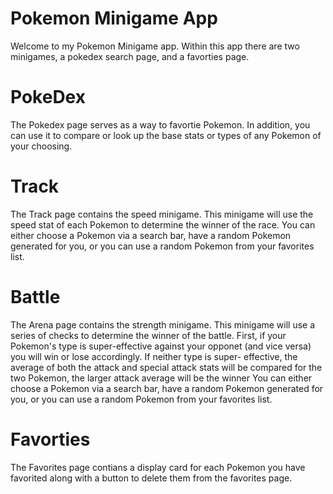 # Pokemon Minigame App

Welcome to my Pokemon Minigame app. Within this app there are two minigames, a pokedex search page, and a favorties page.

# PokeDex

The Pokedex page serves as a way to favortie Pokemon. In addition, you can use it to compare or look up the base stats or types of any Pokemon of your choosing.

# Track

The Track page contains the speed minigame. This minigame will use the speed stat of each Pokemon to determine the winner of the race. You can either choose a Pokemon via a search bar, have a random Pokemon generated for you, or you can use a random Pokemon from your favorites list.

# Battle

The Arena page contains the strength minigame. This minigame will use a series of checks to determine the winner of the battle. First, if your Pokemon's type is super-effective against your opponet (and vice versa) you will win or lose accordingly. If neither type is super- effective, the average of both the attack and special attack stats will be compared for the two Pokemon, the larger attack average will be the winner You can either choose a Pokemon via a search bar, have a random Pokemon generated for you, or you can use a random Pokemon from your favorites list.

# Favorties

The Favorites page contians a display card for each Pokemon you have favorited along with a button to delete them from the favorites page.